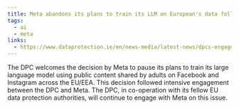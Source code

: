```yaml
---
title: Meta abandons its plans to train its LLM on European's data following NOYB pressure
tags:
  - ai
  - meta
links:
  - https://www.dataprotection.ie/en/news-media/latest-news/dpcs-engagement-meta-ai
---
```

The DPC welcomes the decision by Meta to pause its plans to train its large language model using public content shared by adults on Facebook and Instagram across the EU/EEA. This decision followed intensive engagement between the DPC and Meta. The DPC, in co-operation with its fellow EU data protection authorities, will continue to engage with Meta on this issue.
